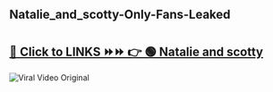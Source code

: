 
 ## Natalie_and_scotty-Only-Fans-Leaked

# <h2><a href="https://clipsfans.com/Natalie_and_scotty&ref=git">🔗 Click to LINKS ⏩⏩ 👉 🟢 Natalie and scotty </a></h2>

<a href="https://clipsfans.com/Natalie_and_scotty&ref=git" rel="nofollow" data-target="animated-image.originalLink"><img src="https://i.ibb.co.com/xMMVF88/686577567.gif" alt="Viral Video Original" style="max-width: 100%; display: inline-block;" data-target="animated-image.originalImage"></a>
